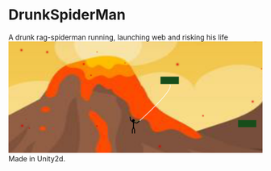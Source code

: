 # DrunkSpiderMan
A drunk rag-spiderman running, launching web and risking his life
![Screenshot](DrunkSpiderMan.png)
<br/>Made in Unity2d.
